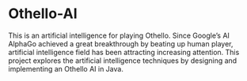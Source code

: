 # Othello-AI
This is an artificial intelligence for playing Othello.
Since Google’s AI AlphaGo achieved a great breakthrough by beating up human player, artificial intelligence field has been attracting increasing attention. This project explores the artificial intelligence techniques by designing and implementing an Othello AI in Java.
